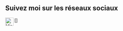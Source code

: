 ## Suivez moi sur les réseaux sociaux 


[<img align="left" alt="Visual Studio Code" height="26px" src="https://i.ibb.co/W3rfXs7/brand1.png" />]


